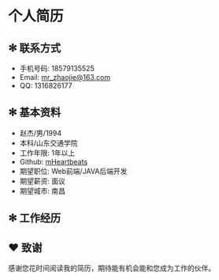 # 个人简历

## ✻ 联系方式

* 手机号码: 18579135525
* Email: mr_zhaojie@163.com
* QQ: 1316826177

## ✻ 基本资料

* 赵杰/男/1994
* 本科/山东交通学院
* 工作年限: 1年以上
* Github: [mHeartbeats](https://github.com/mHeartbeats)
* 期望职位: Web前端/JAVA后端开发
* 期望薪资: 面议
* 期望城市: 南昌

## ✻ 工作经历


## ❤ 致谢

感谢您花时间阅读我的简历，期待能有机会能和您成为工作的伙伴。
